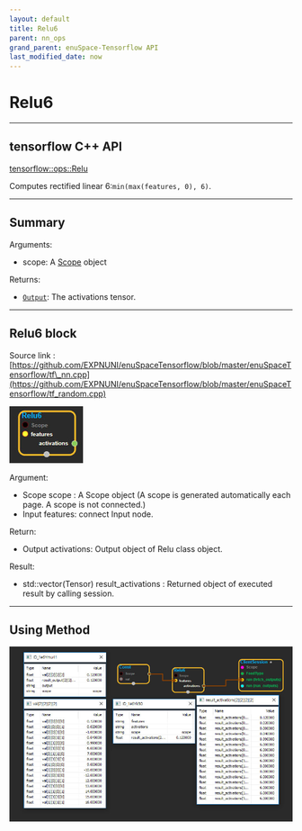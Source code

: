 ```yaml
--- 
layout: default 
title: Relu6 
parent: nn_ops 
grand_parent: enuSpace-Tensorflow API 
last_modified_date: now 
--- 
```


# Relu6

---

## tensorflow C++ API

[tensorflow::ops::Relu](https://www.tensorflow.org/api_docs/cc/class/tensorflow/ops/relu)

Computes rectified linear 6:`min(max(features, 0), 6)`.

---

## Summary

Arguments:

* scope: A [Scope](https://www.tensorflow.org/api_docs/cc/class/tensorflow/scope.html#classtensorflow_1_1_scope) object

Returns:

* [`Output`](https://www.tensorflow.org/api_docs/cc/class/tensorflow/output.html#classtensorflow_1_1_output): The activations tensor.

---

## Relu6 block

Source link : [https://github.com/EXPNUNI/enuSpaceTensorflow/blob/master/enuSpaceTensorflow/tf\_nn.cpp](https://github.com/EXPNUNI/enuSpaceTensorflow/blob/master/enuSpaceTensorflow/tf_random.cpp)

![](./assets/nn-ops/Relu61.jpg)

Argument:

* Scope scope : A Scope object \(A scope is generated automatically each page. A scope is not connected.\)
* Input features: connect  Input node.

Return:

* Output activations: Output object of Relu class object.

Result:

* std::vector\(Tensor\) result\_activations  : Returned object of executed result by calling session.

---

## Using Method

![](./assets/nn-ops/Relu62.jpg)

